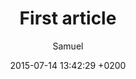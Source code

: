 ---
title: First article
title_seo: ""
description: ""
date: 2015-07-14 13:42:29 +0200
author: Samuel
---